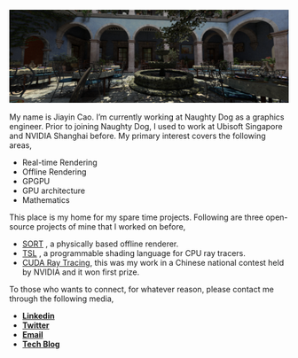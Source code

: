 ![](https://raw.githubusercontent.com/JiayinCao/JiayinCao/master/banner.png)

My name is Jiayin Cao. I’m currently working at Naughty Dog as a graphics engineer. Prior to joining Naughty Dog, I used to work at Ubisoft Singapore and NVIDIA Shanghai before. My primary interest covers the following areas,

- Real-time Rendering
- Offline Rendering
- GPGPU
- GPU architecture
- Mathematics

This place is my home for my spare time projects. Following are three open-source projects of mine that I worked on before,
- [SORT](http://sort-renderer.com/) , a physically based offline renderer.
- [TSL](https://jiayincao.github.io/Tiny-Shading-Language/) , a programmable shading language for CPU ray tracers.
- [CUDA Ray Tracing](https://github.com/JiayinCao/Tiny-CUDA-RayTracer), this was my work in a Chinese national contest held by NVIDIA and it won first prize.

To those who wants to connect, for whatever reason, please contact me through the following media,

- [**Linkedin**](https://www.linkedin.com/in/caojiayin/)
- [**Twitter**](https://twitter.com/Jiayin_Cao)
- [**Email**](mailto:caojiayin1985@gmail.com)
- [**Tech Blog**](https://agraphicsguy.wordpress.com/)
